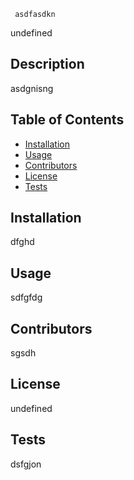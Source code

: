 
     asdfasdkn


undefined

## Description

asdgnisng

## Table of Contents

- [Installation](#Installation)
- [Usage](#Usage)
- [Contributors](#Contributors)
- [License](#License)
- [Tests](#Tests)

## Installation

dfghd

## Usage

sdfgfdg

## Contributors

sgsdh

## License

undefined

## Tests

dsfgjon


